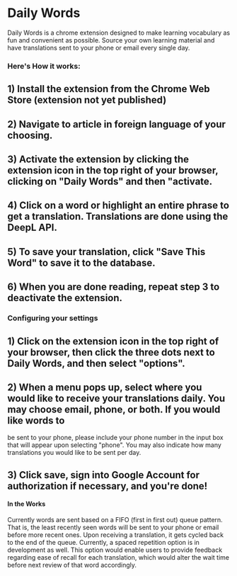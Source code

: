 # Daily Words

Daily Words is a chrome extension designed to make learning vocabulary as fun and convenient as possible. Source your own learning material and have translations 
sent to your phone or email every single day.

### Here's How it works:

## 1) Install the extension from the Chrome Web Store (extension not yet published)
## 2) Navigate to article in foreign language of your choosing.
## 3) Activate the extension by clicking the extension icon in the top right of your browser, clicking on "Daily Words" and then "activate.
## 4) Click on a word or highlight an entire phrase to get a translation. Translations are done using the DeepL API. 
## 5) To save your translation, click "Save This Word" to save it to the database.
## 6) When you are done reading, repeat step 3 to deactivate the extension.

### Configuring your settings

## 1) Click on the extension icon in the top right of your browser, then click the three dots next to Daily Words, and then select "options".
## 2) When a menu pops up, select where you would like to receive your translations daily. You may choose email, phone, or both. If you would like words to
be sent to your phone, please include your phone number in the input box that will appear upon selecting "phone". You may also indicate how many translations
you would like to be sent per day.
## 3) Click save, sign into Google Account for authorization if necessary, and you're done! 

#### In the Works
Currently words are sent based on a FIFO (first in first out) queue pattern. That is, the least recently seen words will be sent to your phone or email before
more recent ones. Upon receiving a translation, it gets cycled back to the end of the queue. Currently, a spaced repetition option is in development as well. 
This option would enable users to provide feedback regarding ease of recall for each translation, which would alter the wait time before next review of that word accordingly.
